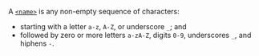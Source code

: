 A [`<name>`](/css_types/name) is any non-empty sequence of characters:

 - starting with a letter `a-z`, `A-Z`, or underscore `_`; and
 - followed by zero or more letters `a-zA-Z`, digits `0-9`, underscores `_`, and hiphens `-`.
